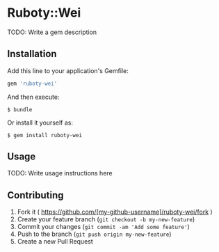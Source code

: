 # Ruboty::Wei

TODO: Write a gem description

## Installation

Add this line to your application's Gemfile:

```ruby
gem 'ruboty-wei'
```

And then execute:

    $ bundle

Or install it yourself as:

    $ gem install ruboty-wei

## Usage

TODO: Write usage instructions here

## Contributing

1. Fork it ( https://github.com/[my-github-username]/ruboty-wei/fork )
2. Create your feature branch (`git checkout -b my-new-feature`)
3. Commit your changes (`git commit -am 'Add some feature'`)
4. Push to the branch (`git push origin my-new-feature`)
5. Create a new Pull Request
